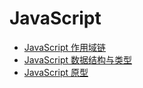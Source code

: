 # JavaScript

* [JavaScript 作用域链](/fe/javascript/javascript-zuo-yong-yu-lian.md)
* [JavaScript 数据结构与类型](/fe/javascript/javascript-shu-ju-jie-gou-yu-lei-xing.md)
* [JavaScript 原型](/fe/javascript/javascript-yuan-xing.md)



